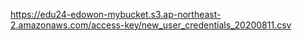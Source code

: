 https://edu24-edowon-mybucket.s3.ap-northeast-2.amazonaws.com/access-key/new_user_credentials_20200811.csv
